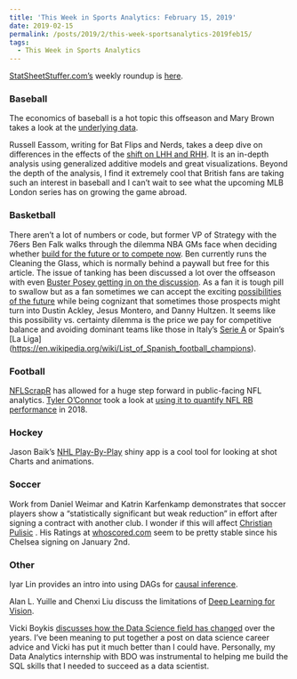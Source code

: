 ```yaml
---
title: 'This Week in Sports Analytics: February 15, 2019'
date: 2019-02-15
permalink: /posts/2019/2/this-week-sportsanalytics-2019feb15/
tags:
  - This Week in Sports Analytics
---
```


[StatSheetStuffer.com’s](https://twitter.com/StatStuffercom) weekly roundup is [here]( http://statsheetstuffer.com/weekly-sports-analytics-news-roundup-february-12th-2019).

### Baseball

The economics of baseball is a hot topic this offseason and Mary Brown takes a look at the [underlying data](https://www.forbes.com/sites/maurybrown/2019/02/11/inside-the-numbers-the-player-salary-battle-lines-between-mlb-and-the-mlbpa/#4027cbab5c14).

Russell Eassom, writing for Bat Flips and Nerds, takes a deep dive on differences in the effects of the [shift on LHH and RHH](http://batflipsandnerds.com/2019/02/09/the-shift-what-is-causing-the-lhh-v-rhh-difference/).   It is an in-depth analysis using generalized additive models and great visualizations.  Beyond the depth of the analysis, I find it extremely cool that British fans are taking such an interest in baseball and I can’t wait to see what the upcoming MLB London series has on growing the game abroad.

### Basketball

There aren’t a lot of numbers or code, but former VP of Strategy with the 76ers Ben Falk walks through the dilemma NBA GMs face when deciding whether [build for the future or to compete now]( https://cleaningtheglass.com/possibility-vs-certainty/). Ben currently runs the Cleaning the Glass, which is normally behind a paywall but free for this article.  The issue of tanking has been discussed a lot over the offseason with even [Buster Posey getting in on the discussion]( https://twitter.com/BusterPosey/status/1094037273887137792).  As a fan it is tough pill to swallow but as a fan sometimes we can accept the exciting [possibilities of the future]( https://www.theringer.com/mlb/2018/4/2/17187594/chicago-white-sox-redefining-tanking-cubs-astros) while being cognizant that sometimes those prospects might turn into Dustin Ackley, Jesus Montero, and Danny Hultzen.  It seems like this possibility vs. certainty dilemma is the price we pay for competitive balance and avoiding dominant teams like those in Italy’s [Serie A](https://en.wikipedia.org/wiki/List_of_Italian_football_champions) or Spain’s [La Liga] (https://en.wikipedia.org/wiki/List_of_Spanish_football_champions).

### Football

[NFLScrapR](https://twitter.com/nflscrapR) has allowed for a huge step forward in public-facing NFL analytics.  [Tyler O’Connor](https://twitter.com/tyleroc5) took a look at [using it to quantify NFL RB performance]( https://twitter.com/tyleroc5/status/1090670633879568391) in 2018.

### Hockey

Jason Baik’s [NHL Play-By-Play](https://jsonbaik.shinyapps.io/nhl-pbp/) shiny app is a cool tool for looking at shot Charts and animations.

### Soccer

Work from Daniel Weimar and Katrin Karfenkamp demonstrates that soccer players show a “statistically significant but weak reduction” in effort after signing a contract with another club.  I wonder if this will affect [Christian Pulisic](https://www.forbes.com/sites/robertkidd/2019/01/02/christian-pulisic-signs-for-chelsea-to-become-most-expensive-american-soccer-player-in-history/#44734a69157d) .  His Ratings at [whoscored.com]( https://www.whoscored.com/Players/302692/Show/Christian-Pulisic) seem to be pretty stable since his Chelsea signing on January 2nd.

### Other

Iyar Lin provides an intro into using DAGs for [causal inference](https://iyarlin.github.io/2019/02/08/correlation-is-not-causation-so-what-is/).

Alan L. Yuille and Chenxi Liu discuss the limitations of [Deep Learning for Vision]( https://thegradient.pub/the-limitations-of-visual-deep-learning-and-how-we-might-fix-them/).

Vicki Boykis [discusses how the Data Science field has changed](https://veekaybee.github.io/2019/02/13/data-science-is-different/) over the years. I’ve been meaning to put together a post on data science career advice and Vicki has put it much better than I could have.  Personally, my Data Analytics internship with BDO was instrumental to helping me build the SQL skills that I needed to succeed as a data scientist.

